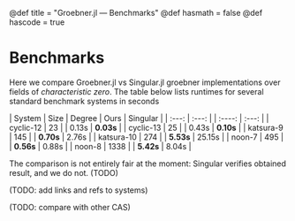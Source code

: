 
@def title = "Groebner.jl — Benchmarks"
@def hasmath = false
@def hascode = true
<!-- Note: by default hasmath == true and hascode == false. You can change this in
the config file by setting hasmath = false for instance and just setting it to true
where appropriate -->

# Benchmarks

Here we compare Groebner.jl vs Singular.jl groebner implementations over fields of *characteristic zero*. The table below lists runtimes for several standard benchmark systems in seconds

|   System    | Size  | Degree | Ours    | Singular |
| :---:       | :---: |  | :----: |  :---:   |
| cyclic-12   |  23   |  | 0.13s  | **0.03s**    |
| cyclic-13   |  25   |  | 0.43s  | **0.10s**    |
| katsura-9   |  145   |  | **0.70s**  | 2.76s    |
| katsura-10  |  274   |  | **5.53s**  | 25.15s    |
| noon-7      |  495   |  | **0.56s**  | 0.88s    |
| noon-8      |  1338  |  | **5.42s**  | 8.04s    |

The comparison is not entirely fair at the moment: Singular verifies obtained result, and we do not. (TODO)

 (TODO: add links and refs to systems)
 
 (TODO: compare with other CAS)
